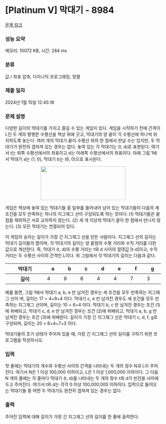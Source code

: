 # [Platinum V] 막대기 - 8984 

[문제 링크](https://www.acmicpc.net/problem/8984) 

### 성능 요약

메모리: 10072 KB, 시간: 284 ms

### 분류

값 / 좌표 압축, 다이나믹 프로그래밍, 정렬

### 제출 일자

2024년 1월 15일 12:45:16

### 문제 설명

<p>다양한 길이의 막대기를 가지고 즐길 수 있는 게임이 있다. 게임을 시작하기 전에 간격이 L인 두 개의 평행한 수평선을 책상 위에 긋고, 막대기의 양 끝이 각 수평선에 하나씩 위치하도록 놓는다. 여러 개의 막대기 끝이 수평선 위의 한 점에서 만날 수는 있지만, 두 막대기가 완전히 겹쳐져 있는 경우는 없다. 놓여 있는 각 막대기는 (t, d)로 표현된다. 여기서 t는 위쪽 수평선에서의 좌표이고 d는 아래쪽 수평선에서의 좌표이다. 아래 그림 1에서 막대기 a는 (1, 0), 막대기 b는 (6, 0)으로 표시된다.</p>

<p style="text-align: center;"><img alt="" src="https://upload.acmicpc.net/e42a7cd7-e094-4df0-8388-b9deb74cc1c0/-/preview/" style="width: 275px; height: 109px;"></p>

<p>게임은 책상에 놓여 있는 막대기들 중 일부를 들어내어 남아 있는 막대기들이 다음의 세 조건을 모두 만족하는 하나의 지그재그 선이 구성되도록 하는 것이다: (1) 막대기들은 끝점을 제외하곤 서로 교차하지 않는다. (2) 세 개 이상의 막대기 끝이 한 점에서 만나지 않는다. (3) 모든 막대기는 연결되어 있다. </p>

<p>이 게임의 승자는 길이가 가장 긴 지그재그 선을 만든 사람이다. 지그재그 선의 길이는 막대기 길이들의 합이며, 각 막대기의 길이는 양 끝점의 수평 거리와 수직 거리를 더한 값으로 계산한다. 즉, 막대기 (t, d)의 수평 거리는 t와 d 사이의 절댓값 |t-d|이고, 수직 거리는 두 수평선 사이의 간격인 L이다. 위 그림에서 각 막대기의 길이는 다음과 같다.</p>

<table class="table table-bordered table-center-30 td-center th-center">
	<thead>
		<tr>
			<th style="width: 9%;">막대기</th>
			<th style="width: 3%">a</th>
			<th style="width: 3%">b</th>
			<th style="width: 3%">c</th>
			<th style="width: 3%">d</th>
			<th style="width: 3%">e</th>
			<th style="width: 3%">f</th>
			<th style="width: 3%">g</th>
		</tr>
	</thead>
	<tbody>
		<tr>
			<th>길이</th>
			<td>4</td>
			<td>9</td>
			<td>6</td>
			<td>4</td>
			<td>4</td>
			<td>7</td>
			<td>3</td>
		</tr>
	</tbody>
</table>

<p>예를 들면, 그림 1에서 막대기 a, b, e 만 남겨진 경우는 세 조건을 모두 만족하는 지그재그 선이 며, 길이는 17 = 4+9+4 이다. 막대기 c, e 만 남겨진 경우도 세 조건을 모두 만족하는 지그재그 선이며, 길이는 10 = 6+4 이다. 막대기 b, c 만 남겨진 경우는 조건 (1)에 위배되고, 막대기 c, d, e 만 남겨진 경우는 조건 (2)에 위배되고, 막대기 a, b, g 만 남겨진 경우는 조건 (3)에 위배된다. 길이가 가장 긴 지그재그 선은 막대기 c, d, f, g로 구성되며, 길이는 20 = 6+4+7+3 이다. </p>

<p>막대기들의 초기 상태가 주어져 있을 때, 가장 긴 지그재그 선의 길이를 구하기 위한 프로그램을 작성하시오.</p>

### 입력 

 <p>첫 줄에는 막대기의 개수와 수평선 사이의 간격을 나타내는 두 개의 정수 N과 L이 주어진다. 여기서 N은 1 이상 100,000 이하이고, L은 1 이상 1,000,000 이하이다. 그 다음 N 개의 줄에는 각 줄마다 막대기 (t, d)를 나타내는 두 개의 정수 t와 d가 빈칸을 사이에 두고 주어진다. 여기서 t와 d는 각각 0 이상 100,000,000 이하이다. 입력으로 들어오는 막대기들 중 어떤 두 막대기도 완전히 겹쳐져 있는 경우는 없다.</p>

### 출력 

 <p>주어진 입력에 대해 길이가 가장 긴 지그재그 선의 길이를 한 줄에 출력한다. </p>

